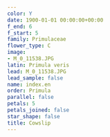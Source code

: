 ```yaml
---
color: Y
date: 1900-01-01 00:00:00+00:00
f_end: 6
f_start: 5
family: Primulaceae
flower_type: C
image:
- M_0_11538.JPG
latin: Primula veris
lead: M_0_11538.JPG
lead_sample: false
name: index.en
order: Primula
parallel: false
petals: 5
petals_joined: false
star_shape: false
title: Cowslip
---
```

